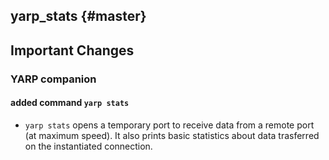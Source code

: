 yarp_stats {#master}
-------------------------

## Important Changes

### YARP companion

#### added command `yarp stats`
* `yarp stats` opens a temporary port to receive data from a remote port (at maximum speed). It also prints basic statistics about data trasferred on the instantiated connection.
